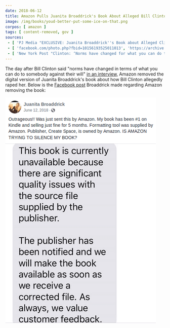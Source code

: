```yaml
---
date: 2018-06-12
title: Amazon Pulls Juanita Broaddrick's Book About Alleged Bill Clinton Rape
image: /img/books/youd-better-put-some-ice-on-that.png
corpos: [ amazon ]
tags: [ content-removed, gov ]
sources:
 - [ 'PJ Media "EXCLUSIVE: Juanita Broaddrick''s Book about Alleged Clinton Rape Disappears from Amazon" by Jeff Reynolds (12 Jun 2018)', 'https://archive.is/3B01E' ]
 - [ 'facebook.com/photo.php?fbid=10156193525011013', 'https://archive.is/LrnXH' ]
 - [ 'New York Post "Clinton: ‘Norms have changed for what you can do to somebody against their will’" by Chris Perez (11 Jun 2018)', 'https://archive.is/0tQZo' ]
---
```


The day after Bill Clinton said "norms have changed in terms of what you can do
to somebody against their will" [in an interview](https://archive.is/0tQZo),
Amazon removed the digital version of Juanita Broaddrick's book about how Bill
Clinton allegedly raped her. Below is the [Facebook
post](https://www.facebook.com/photo.php?fbid=10156193525011013) Broaddrick
made regarding Amazon removing the book:

[![Juanita Broaddrick's Facebook Post About Amazon Removing Her Book](broaddrick-facebook-post.png)](broaddrick-facebook-post.png)
